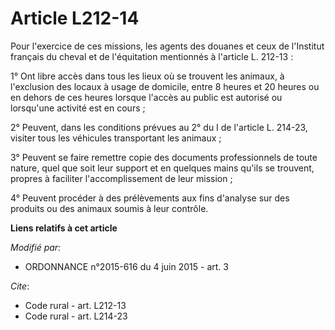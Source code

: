 # Article L212-14

Pour l'exercice de ces missions, les agents des douanes et ceux de l'Institut français du cheval et de l'équitation
mentionnés à l'article L. 212-13 : 

1° Ont libre accès dans tous les lieux où se trouvent les animaux, à l'exclusion des locaux à usage de domicile, entre 8
heures et 20 heures ou en dehors de ces heures lorsque l'accès au public est autorisé ou lorsqu'une activité est en cours ; 

2° Peuvent, dans les conditions prévues au 2° du I de l'article L. 214-23, visiter tous les véhicules transportant les
animaux ; 

3° Peuvent se faire remettre copie des documents professionnels de toute nature, quel que soit leur support et en quelques
mains qu'ils se trouvent, propres à faciliter l'accomplissement de leur mission ; 

4° Peuvent procéder à des prélèvements aux fins d'analyse sur des produits ou des animaux soumis à leur contrôle.

**Liens relatifs à cet article**

_Modifié par_:

  - ORDONNANCE n°2015-616 du 4 juin 2015 - art. 3

_Cite_:

  - Code rural - art. L212-13
  - Code rural - art. L214-23

